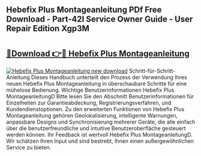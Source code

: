 ## Hebefix Plus Montageanleitung PDf Free Download - Part-42I Service Owner Guide - User Repair Edition Xgp3M

# <h2><a href="http://df7290.blite.top/?on=Hebefix+Plus+Montageanleitung">🔗Download 👉🔴 Hebefix Plus Montageanleitung</a></h2>

[![Hebefix Plus Montageanleitung new download](https://i.imgur.com/lujVjoI.png)](http://df7290.blite.top/?on=Hebefix+Plus+Montageanleitung)
Schritt-für-Schritt-Anleitung Dieses Handbuch unterteilt den Prozess der Verwendung Ihres neuen Hebefix Plus Montageanleitung in überschaubare Schritte für eine mühelose Bedienung. Wichtige Benutzerinformationen Hebefix Plus MontageanleitungD Bitte lesen Sie den Abschnitt Benutzerinformationen für Einzelheiten zur Garantieabdeckung, Registrierungsverfahren, und Kundendienstoptionen. Zu den erweiterten Funktionen von Hebefix Plus Montageanleitung gehören Geolokalisierung, intelligente Warnungen, anpassbare Designs und Synchronisierung mehrerer Geräte, die alle einfach über die benutzerfreundliche und intuitive Benutzeroberfläche gesteuert werden können. Ihr Feedback ist wertvoll Hebefix Plus MontageanleitungD. Wir schätzen Ihren Input und sind bestrebt, Ihnen einen außergewöhnlichen Service zu bieten.

